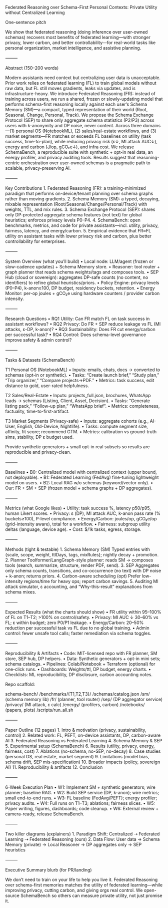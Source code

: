 

Federated Reasoning over Schema-First Personal Contexts: Private Utility without Centralized Learning

One-sentence pitch

We show that federated reasoning (doing inference over user-owned schemas) recovers most benefits of federated learning—with stronger privacy, lower carbon, and better controllability—for real-world tasks like personal organization, market intelligence, and assistive planning.

⸻

Abstract (150–200 words)

Modern assistants need context but centralizing user data is unacceptable. Prior work relies on federated learning (FL) to train global models without raw data, but FL still moves gradients, leaks via updates, and is infrastructure-heavy. We introduce Federated Reasoning (FR): instead of training across users, we run a shared, frozen or slowly-updating model that performs schema-first reasoning locally against each user’s Schema Memory (SM)—a compact, typed representation of their world (Root, Seasonal, Change, Personal, Track). We propose the Schema Exchange Protocol (SEP) to share only aggregate schema statistics (P2/P3) across users with k-anonymity and DP noise, never content. Across three domains—(1) personal OS (NotebookML), (2) sales/real-estate workflows, and (3) market segments—FR matches or exceeds FL baselines on utility (task success, time-to-plan), while reducing privacy risk (ε↓, MI attack AUC↓), energy and carbon (J/op, gCO₂e↓), and infra cost. We release SchemaBench, a reproducible suite with synthetic + opt-in real data, an energy profiler, and privacy auditing tools. Results suggest that reasoning-centric orchestration over user-owned schemas is a pragmatic path to scalable, privacy-preserving AI.

⸻

Key Contributions
	1.	Federated Reasoning (FR): a training-minimized paradigm that performs on-device/tenant planning over schema graphs rather than moving gradients.
	2.	Schema Memory (SM): a typed, decaying, mixable representation (Root/Seasonal/Change/Personal/Track) with weights, TTL, and mix rules.
	3.	Schema Exchange Protocol (SEP): shares only DP-protected aggregate schema features (not text) for global heuristics; enforces privacy levels P0–P4.
	4.	SchemaBench: open benchmarks, metrics, and code for private assistants—incl. utility, privacy, fairness, latency, and energy/carbon.
	5.	Empirical evidence that FR≈FL utility on assistant tasks with lower privacy risk and carbon, plus better controllability for enterprises.

⸻

System Overview (what you’ll build)
	•	Local node: LLM/agent (frozen or slow-cadence updates) + Schema Memory store.
	•	Reasoner: tool router + graph planner that reads schema weights/tags and composes tools.
	•	SEP Hub (cloud or sovereign): aggregates DP-safe counts (no content, no identifiers) to refine global heuristics/priors.
	•	Policy Engine: privacy levels (P0–P4), k-anon≥100, DP budget, residency buckets, retention.
	•	Energy Monitor: per-op joules + gCO₂e using hardware counters / provider carbon intensity.

⸻

Research Questions
	•	RQ1 Utility: Can FR match FL on task success in assistant workflows?
	•	RQ2 Privacy: Do FR + SEP reduce leakage vs FL (MI attacks, ε-DP, k-anon)?
	•	RQ3 Sustainability: Does FR cut energy/carbon per successful task?
	•	RQ4 Control: Does schema-level governance improve safety & admin control?

⸻

Tasks & Datasets (SchemaBench)

T1 Personal OS (NotebookML)
	•	Inputs: emails, chats, docs → converted to schemas (opt-in or synthetic).
	•	Tasks: “Create launch brief,” “Study plan,” “Trip organizer,” “Compare projects→PDF.”
	•	Metrics: task success, edit distance to gold, user-rated helpfulness.

T2 Sales/Real-Estate
	•	Inputs: projects_full.json, brochures, WhatsApp leads → schemas (Listing, Client, Asset, Decision).
	•	Tasks: “Generate listing pack,” “Follow-up plan,” “WhatsApp brief”.
	•	Metrics: completeness, factuality, time-to-first-artifact.

T3 Market Segments (Privacy-safe)
	•	Inputs: aggregate cohorts (e.g., AI-User, English, Old-Device, Nightlife).
	•	Tasks: compute segment size, affinity, fit score; recommend GTM.
	•	Metrics: calibration vs ground-truth sims, stability, DP ε budget used.

Provide synthetic generators + small opt-in real subsets so results are reproducible and privacy-clean.

⸻

Baselines
	•	B0: Centralized model with centralized context (upper bound, not deployable).
	•	B1: Federated Learning (FedAvg) fine-tuning lightweight model on users.
	•	B2: Local RAG w/o schemas (keyword/vector only).
	•	Our: FR + SM + SEP (frozen model + schema graphs + DP aggregates).

⸻

Metrics (what Google likes)
	•	Utility: task success %, latency p50/p95, human Likert scores.
	•	Privacy: ε (DP), MI attack AUC, k-anon pass rate (% buckets≥100), P-level compliance.
	•	Energy/Carbon: joules/op, gCO₂e/op (grid-intensity aware), total for a workflow.
	•	Fairness: subgroup utility deltas (language, device age).
	•	Cost: $/1k tasks, egress, storage.

⸻

Methods (tight & testable)
	1.	Schema Memory (SM)
Typed entries with {scale, scope, weight, ttlDays, tags, mixRules}; nightly decay + promotion.
	2.	Planner
Toolformer/LangGraph-style planner: reads SM → composes tools (search, summarize, structure, render PDF, send).
	3.	SEP
Aggregates only schema counts, transitions, and co-occurrence (no text) with DP noise + k-anon; returns priors.
	4.	Carbon-aware scheduling (opt)
Prefer low-intensity regions/time for heavy ops; report carbon savings.
	5.	Auditing
MI attack simulator, ε accounting, and “Why-this-result” explanations from schema mixes.

⸻

Expected Results (what the charts should show)
	•	FR utility within 95–100% of FL on T1–T2; >100% on control/safety.
	•	Privacy: MI AUC ↓ 30–60% vs FL; ε within budget; zero P0/P1 leakage.
	•	Energy/Carbon: 20–50% reduction per successful task vs FL due to no global training.
	•	Admin control: fewer unsafe tool calls; faster remediation via schema toggles.

⸻

Reproducibility & Artifacts
	•	Code: MIT-licensed repo with FR planner, SM store, SEP hub, DP helpers.
	•	Data: Synthetic generators + opt-in mini sets; schema catalogs.
	•	Pipelines: Colab/Notebook + Terraform (optional) for one-click runs.
	•	Dashboards: Weights/ttl, DP budget, energy charts.
	•	Checklists: ML reproducibility, DP disclosure, carbon accounting notes.

Repo scaffold:

schema-bench/
  /benchmarks/{T1,T2,T3}/
  /schemas/catalog.json
  /sm/ (schema memory lib)
  /fr/ (planner, tool router)
  /sep/ (DP aggregator service)
  /privacy/ (MI attack, ε calc)
  /energy/ (profilers, carbon)
  /notebooks/ (papers, plots)
  /scripts/run_all.sh


⸻

Paper Outline (12 pages)
	1.	Intro & motivation (privacy, sustainability, control)
	2.	Related work: FL, PEFT, on-device assistants, DP, carbon-aware AI
	3.	Federated Reasoning vs Federated Learning
	4.	Schema Memory & SEP
	5.	Experimental setup (SchemaBench)
	6.	Results (utility, privacy, energy, fairness, cost)
	7.	Ablations (no-schema, no-SEP, no-decay)
	8.	Case studies (personal OS, real estate, market segment)
	9.	Limitations (model bias, schema drift, SEP mis-specification)
	10.	Broader impacts (policy, sovereign AI)
	11.	Reproducibility & artifacts
	12.	Conclusion

⸻

6-Week Execution Plan
	•	W1: Implement SM + synthetic generators; wire planner; baseline RAG.
	•	W2: Build SEP service (DP, k-anon); wire metrics; small end-to-end runs.
	•	W3: FL baseline (FedAvg/PEFT); energy profiler; privacy audits.
	•	W4: Full runs on T1–T3; ablations; fairness slices.
	•	W5: Paper writing, figures, dashboards; code cleanup.
	•	W6: External review + camera-ready, release SchemaBench.

⸻

Two killer diagrams (explainers)
	1.	Paradigm Shift: Centralized ⇢ Federated Learning ⇢ Federated Reasoning (ours)
	2.	Data Flow: User data → Schema Memory (private) → Local Reasoner → DP aggregates only → SEP heuristics

⸻

Executive Summary blurb (for PR/landing)

We don’t need to train on your life to help you live it.
Federated Reasoning over schema-first memories matches the utility of federated learning—while improving privacy, cutting carbon, and giving orgs real control. We open-source SchemaBench so others can measure private utility, not just promise it.
